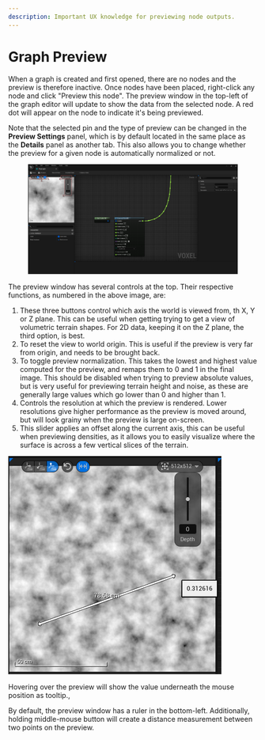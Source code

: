 ```yaml
---
description: Important UX knowledge for previewing node outputs.
---
```


# Graph Preview

When a graph is created and first opened, there are no nodes and the preview is therefore inactive. Once nodes have been placed, right-click any node and click "Preview this node". The preview window in the top-left of the graph editor will update to show the data from the selected node. A red dot will appear on the node to indicate it's being previewed.

Note that the selected pin and the type of preview can be changed in the **Preview Settings** panel, which is by default located in the same place as the **Details** panel as another tab.  This also allows you to change whether the preview for a given node is automatically normalized or not.

<figure><img src="../../.gitbook/assets/PreviewPic.png" alt=""><figcaption></figcaption></figure>

The preview window has several controls at the top. Their respective functions, as numbered in the above image, are:

1. These three buttons control which axis the world is viewed from, th X, Y or Z plane. This can be useful when getting trying to get a view of volumetric terrain shapes. For 2D data, keeping it on the Z plane, the third option, is best.&#x20;
2. To reset the view to world origin. This is useful if the preview is very far from origin, and needs to be brought back.
3. To toggle preview normalization. This takes the lowest and highest value computed for the preview, and remaps them to 0 and 1 in the final image. This should be disabled when trying to preview absolute values, but is very useful for previewing terrain height and noise, as these are generally large values which go lower than 0 and higher than 1.
4. Controls the resolution at which the preview is rendered. Lower resolutions give higher performance as the preview is moved around, but will look grainy when the preview is large on-screen. &#x20;
5. This slider applies an offset along the current axis, this can be useful when previewing densities, as it allows you to easily visualize where the surface is across a few vertical slices of the terrain.

<img src="../../.gitbook/assets/image (140).png" alt="" data-size="original">&#x20;

Hovering over the preview will show the value underneath the mouse position as tooltip.,

By default, the preview window has a ruler in the bottom-left. Additionally, holding middle-mouse button will create a distance measurement between two points on the preview.&#x20;

